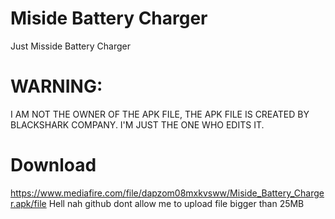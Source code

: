 # Miside Battery Charger
Just Misside Battery Charger
# WARNING:
I AM NOT THE OWNER OF THE APK FILE, THE APK FILE IS CREATED BY BLACKSHARK COMPANY. 
I'M JUST THE ONE WHO EDITS IT.
# Download
https://www.mediafire.com/file/dapzom08mxkvsww/Miside_Battery_Charger.apk/file
Hell nah github dont allow me to upload file bigger than 25MB
